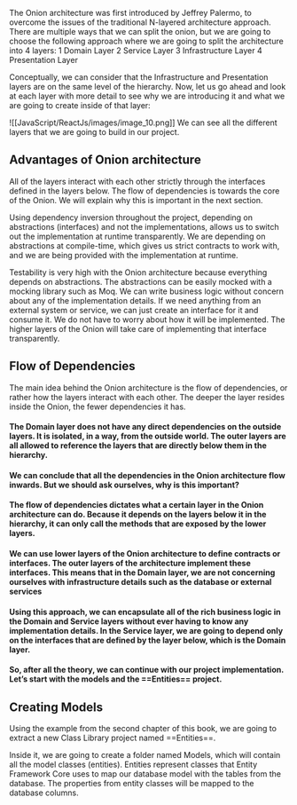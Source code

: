 The Onion architecture was first introduced by Jeffrey Palermo, to overcome the issues of the traditional N-layered architecture approach.
There are multiple ways that we can split the onion, but we are going to choose the following approach where we are going to split the architecture into 4 layers:
1 Domain Layer
2 Service Layer
3 Infrastructure Layer
4 Presentation Layer

Conceptually, we can consider that the Infrastructure and Presentation layers are on the same level of the hierarchy.
Now, let us go ahead and look at each layer with more detail to see why we are introducing it and what we are going to create inside of that layer:


![[JavaScript/ReactJs/images/image_10.png]]
We can see all the different layers that we are going to build in our project.

## Advantages of Onion architecture
All of the layers interact with each other strictly through the interfaces defined in the layers below. The flow of dependencies is towards the core of the Onion. We will explain why this is important in the next section.

Using dependency inversion throughout the project, depending on abstractions (interfaces) and not the implementations, allows us to switch out the implementation at runtime transparently. We are depending on abstractions at compile-time, which gives us strict contracts to work with, and we are being provided with the implementation at runtime.

Testability is very high with the Onion architecture because everything depends on abstractions. The abstractions can be easily mocked with a mocking library such as Moq. We can write business logic without concern about any of the implementation details. If we need anything from an external system or service, we can just create an interface for it and consume it. We do not have to worry about how it will be implemented. The higher layers of the Onion will take care of implementing that interface transparently.

## Flow of Dependencies

The main idea behind the Onion architecture is the flow of dependencies, or rather how the layers interact with each other. The deeper the layer resides inside the Onion, the fewer dependencies it has.

#### The Domain layer does not have any direct dependencies on the outside layers. It is isolated, in a way, from the outside world. The outer layers are all allowed to reference the layers that are directly below them in the hierarchy.

#### We can conclude that all the dependencies in the Onion architecture flow inwards. But we should ask ourselves, why is this important?
#### The flow of dependencies dictates what a certain layer in the Onion architecture can do. Because it depends on the layers below it in the hierarchy, it can only call the methods that are exposed by the lower layers.
#### We can use lower layers of the Onion architecture to define contracts or interfaces. The outer layers of the architecture implement these interfaces. This means that in the Domain layer, we are not concerning ourselves with infrastructure details such as the database or external services



#### Using this approach, we can encapsulate all of the rich business logic in the Domain and Service layers without ever having to know any implementation details. In the Service layer, we are going to depend only on the interfaces that are defined by the layer below, which is the Domain layer.
#### So, after all the theory, we can continue with our project implementation. Let’s start with the models and the ==Entities== project.


## Creating  Models 
Using the example from the second chapter of this book, we are going to extract a new Class Library project named ==Entities==.

Inside it, we are going to create a folder named Models, which will contain all the model classes (entities). Entities represent classes that Entity Framework Core uses to map our database model with the tables from the database. The properties from entity classes will be mapped to the database columns.


